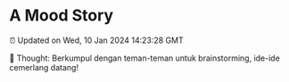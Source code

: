 # A Mood Story

⏰ Updated on Wed, 10 Jan 2024 14:23:28 GMT

💭 Thought: Berkumpul dengan teman-teman untuk brainstorming, ide-ide cemerlang datang!

